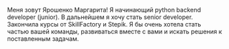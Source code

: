 Меня зовут Ярошенко Маргарита!
Я начинающий python backend developer (junior). В дальнейшем я хочу стать senior developer. 
Закончила курсы от SkillFactory и Stepik.
Я бы очень хотела стать частью вашей команды, развиваться вместе с вами и искать решения к поставленным задачам. 
